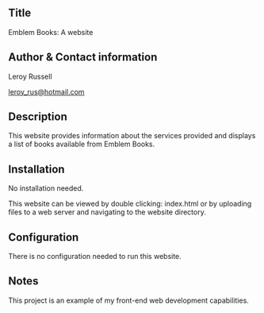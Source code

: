 Title
-----------
Emblem Books: A website

Author & Contact information
-----------
Leroy Russell 

leroy_rus@hotmail.com

Description
-----------
This website provides information about the services provided and displays a list of books available from Emblem Books.

Installation
------------
No installation needed.

This website can be viewed by double clicking: index.html 
or by uploading files to a web server and navigating to the website directory.

Configuration
-------------
There is no configuration needed to run this website.

Notes
-----
This project is an example of my front-end web development capabilities. 
